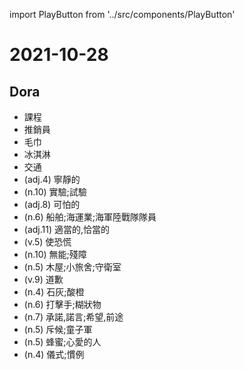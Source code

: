 import PlayButton from '../src/components/PlayButton'

# 2021-10-28

## Dora
- <PlayButton value="course" /> 課程
- <PlayButton value="salesman" /> 推銷員
- <PlayButton value="towel" /> 毛巾
- <PlayButton value="ice cream" /> 冰淇淋
- <PlayButton value="traffic" /> 交通
- <PlayButton value="calm" /> (adj.4) 寧靜的
- <PlayButton value="experiment" /> (n.10) 實驗;試驗
- <PlayButton value="dreadful" /> (adj.8) 可怕的
- <PlayButton value="marine" /> (n.6) 船舶;海運業;海軍陸戰隊隊員
- <PlayButton value="appropriate" /> (adj.11) 適當的,恰當的
- <PlayButton value="panic" /> (v.5) 使恐慌
- <PlayButton value="disability" /> (n.10) 無能;殘障
- <PlayButton value="lodge" /> (n.5) 木屋;小旅舍;守衛室
- <PlayButton value="apologize" /> (v.9) 道歉
- <PlayButton value="lime" /> (n.4) 石灰;酸橙
- <PlayButton value="batter" /> (n.6) 打擊手;糊狀物
- <PlayButton value="promise" /> (n.7) 承諾,諾言;希望,前途
- <PlayButton value="scout" /> (n.5) 斥候;童子軍
- <PlayButton value="honey" /> (n.5) 蜂蜜;心愛的人
- <PlayButton value="rite" /> (n.4) 儀式;慣例
